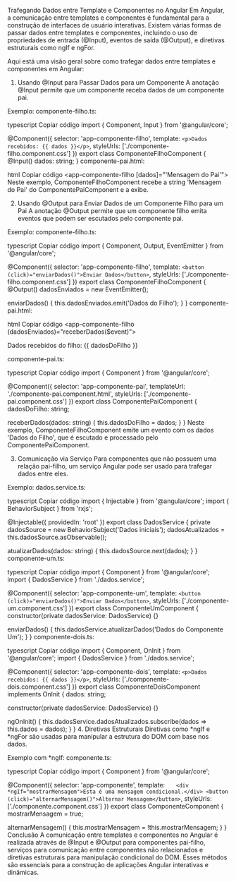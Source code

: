 Trafegando Dados entre Template e Componentes no Angular
Em Angular, a comunicação entre templates e componentes é fundamental para a construção de interfaces de usuário interativas. Existem várias formas de passar dados entre templates e componentes, incluindo o uso de propriedades de entrada (@Input), eventos de saída (@Output), e diretivas estruturais como ngIf e ngFor.

Aqui está uma visão geral sobre como trafegar dados entre templates e componentes em Angular:

1. Usando @Input para Passar Dados para um Componente
   A anotação @Input permite que um componente receba dados de um componente pai.

Exemplo:
componente-filho.ts:

typescript
Copiar código
import { Component, Input } from '@angular/core';

@Component({
selector: 'app-componente-filho',
template: `<p>Dados recebidos: {{ dados }}</p>`,
styleUrls: ['./componente-filho.component.css']
})
export class ComponenteFilhoComponent {
@Input() dados: string;
}
componente-pai.html:

html
Copiar código
<app-componente-filho [dados]="'Mensagem do Pai'"></app-componente-filho>
Neste exemplo, ComponenteFilhoComponent recebe a string 'Mensagem do Pai' do ComponentePaiComponent e a exibe.

2. Usando @Output para Enviar Dados de um Componente Filho para um Pai
   A anotação @Output permite que um componente filho emita eventos que podem ser escutados pelo componente pai.

Exemplo:
componente-filho.ts:

typescript
Copiar código
import { Component, Output, EventEmitter } from '@angular/core';

@Component({
selector: 'app-componente-filho',
template: `<button (click)="enviarDados()">Enviar Dados</button>`,
styleUrls: ['./componente-filho.component.css']
})
export class ComponenteFilhoComponent {
@Output() dadosEnviados = new EventEmitter<string>();

enviarDados() {
this.dadosEnviados.emit('Dados do Filho');
}
}
componente-pai.html:

html
Copiar código
<app-componente-filho (dadosEnviados)="receberDados($event)"></app-componente-filho>

<p>Dados recebidos do filho: {{ dadosDoFilho }}</p>
componente-pai.ts:

typescript
Copiar código
import { Component } from '@angular/core';

@Component({
selector: 'app-componente-pai',
templateUrl: './componente-pai.component.html',
styleUrls: ['./componente-pai.component.css']
})
export class ComponentePaiComponent {
dadosDoFilho: string;

receberDados(dados: string) {
this.dadosDoFilho = dados;
}
}
Neste exemplo, ComponenteFilhoComponent emite um evento com os dados 'Dados do Filho', que é escutado e processado pelo ComponentePaiComponent.

3. Comunicação via Serviço
   Para componentes que não possuem uma relação pai-filho, um serviço Angular pode ser usado para trafegar dados entre eles.

Exemplo:
dados.service.ts:

typescript
Copiar código
import { Injectable } from '@angular/core';
import { BehaviorSubject } from 'rxjs';

@Injectable({
providedIn: 'root'
})
export class DadosService {
private dadosSource = new BehaviorSubject<string>('Dados iniciais');
dadosAtualizados = this.dadosSource.asObservable();

atualizarDados(dados: string) {
this.dadosSource.next(dados);
}
}
componente-um.ts:

typescript
Copiar código
import { Component } from '@angular/core';
import { DadosService } from './dados.service';

@Component({
selector: 'app-componente-um',
template: `<button (click)="enviarDados()">Enviar Dados</button>`,
styleUrls: ['./componente-um.component.css']
})
export class ComponenteUmComponent {
constructor(private dadosService: DadosService) {}

enviarDados() {
this.dadosService.atualizarDados('Dados do Componente Um');
}
}
componente-dois.ts:

typescript
Copiar código
import { Component, OnInit } from '@angular/core';
import { DadosService } from './dados.service';

@Component({
selector: 'app-componente-dois',
template: `<p>Dados recebidos: {{ dados }}</p>`,
styleUrls: ['./componente-dois.component.css']
})
export class ComponenteDoisComponent implements OnInit {
dados: string;

constructor(private dadosService: DadosService) {}

ngOnInit() {
this.dadosService.dadosAtualizados.subscribe(dados => this.dados = dados);
}
} 4. Diretivas Estruturais
Diretivas como *ngIf e *ngFor são usadas para manipular a estrutura do DOM com base nos dados.

Exemplo com \*ngIf:
componente.ts:

typescript
Copiar código
import { Component } from '@angular/core';

@Component({
selector: 'app-componente',
template: `    <div *ngIf="mostrarMensagem">Esta é uma mensagem condicional.</div>
    <button (click)="alternarMensagem()">Alternar Mensagem</button>
 `,
styleUrls: ['./componente.component.css']
})
export class ComponenteComponent {
mostrarMensagem = true;

alternarMensagem() {
this.mostrarMensagem = !this.mostrarMensagem;
}
}
Conclusão
A comunicação entre templates e componentes no Angular é realizada através de @Input e @Output para componentes pai-filho, serviços para comunicação entre componentes não relacionados e diretivas estruturais para manipulação condicional do DOM. Esses métodos são essenciais para a construção de aplicações Angular interativas e dinâmicas.
